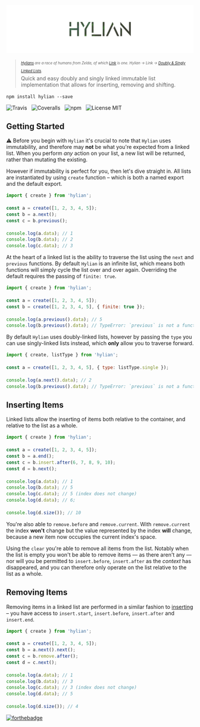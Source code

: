 ![Hylian](media/logo.png)

> <sub><sup>*[Hylians](https://zeldawiki.org/Hylian) are a race of humans from Zelda, of which [Link](https://en.wikipedia.org/wiki/Link_(The_Legend_of_Zelda)) is one. Hylian → Link → [Doubly &amp; Singly Linked Lists](https://en.wikipedia.org/wiki/Linked_list).*</sup></sub><br />
> Quick and easy doubly and singly linked immutable list implementation that allows for inserting, removing and shifting.

`npm install hylian --save`

![Travis](http://img.shields.io/travis/Wildhoney/Hylian.svg?style=flat-square)
&nbsp;
![Coveralls](https://img.shields.io/coveralls/Wildhoney/Hylian.svg)
&nbsp;
![npm](http://img.shields.io/npm/v/hylian.svg?style=flat-square)
&nbsp;
![License MIT](https://img.shields.io/badge/license-gpl3-lightgrey.svg?style=flat-square)

## Getting Started

:warning: Before you begin with `Hylian` it's crucial to note that `Hylian` uses immutability, and therefore may **not** be what you're expected from a linked list. When you perform *any* action on your list, a new list will be returned, rather than mutating the existing.

However if immutability is perfect for you, then let's dive straight in. All lists are instantiated by using `create` function &ndash; which is both a named export and the default export.

```javascript
import { create } from 'hylian';

const a = create([1, 2, 3, 4, 5]);
const b = a.next();
const c = b.previous();

console.log(a.data); // 1
console.log(b.data); // 2
console.log(c.data); // 3
```

At the heart of a linked list is the ability to traverse the list using the `next` and `previous` functions. By default `Hylian` is an infinite list, which means both functions will simply cycle the list over and over again. Overriding the default requires the passing of `finite: true`.

```javascript
import { create } from 'hylian';

const a = create([1, 2, 3, 4, 5]);
const b = create([1, 2, 3, 4, 5], { finite: true });

console.log(a.previous().data); // 5
console.log(b.previous().data); // TypeError: `previous` is not a function.
```

By default `Hylian` uses doubly-linked lists, however by passing the `type` you can use singly-linked lists instead, which **only** allow you to traverse forward.

```javascript
import { create, listType } from 'hylian';

const a = create([1, 2, 3, 4, 5], { type: listType.single });

console.log(a.next().data); // 2
console.log(b.previous().data); // TypeError: `previous` is not a function.
```

## Inserting Items

Linked lists allow the inserting of items both relative to the container, and relative to the list as a whole.

```javascript
import { create } from 'hylian';

const a = create([1, 2, 3, 4, 5]);
const b = a.end();
const c = b.insert.after(6, 7, 8, 9, 10);
const d = b.next();

console.log(a.data); // 1
console.log(b.data); // 5 
console.log(c.data); // 5 (index does not change)
console.log(d.data); // 6;

console.log(d.size()); // 10
```

You're also able to `remove.before` and `remove.current`. With `remove.current` the index **won't** change but the value represented by the index **will** change, because a new item now occupies the current index's space.

Using the `clear` you're able to remove all items from the list. Notably when the list is empty you won't be able to remove items &mdash; as there aren't any &mdash; nor will you be permitted to `insert.before`, `insert.after` as the *context* has disappeared, and you can therefore only operate on the list relative to the list as a whole.

## Removing Items

Removing items in a linked list are performed in a similar fashion to [inserting](#inserting-items) &ndash; you have access to `insert.start`, `insert.before`, `insert.after` and `insert.end`.

```javascript
import { create } from 'hylian';

const a = create([1, 2, 3, 4, 5]);
const b = a.next().next();
const c = b.remove.after();
const d = c.next();

console.log(a.data); // 1
console.log(b.data); // 3
console.log(c.data); // 3 (index does not change)
console.log(d.data); // 5

console.log(d.size()); // 4
```

[![forthebadge](http://forthebadge.com/images/badges/built-with-love.svg)](http://forthebadge.com)
